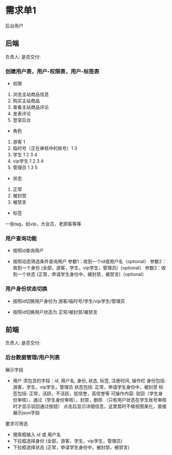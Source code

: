 # 需求单1

后台用户

## 后端

负责人:
是否交付:

### 创建用户表，用户-权限表，用户-标签表

* 权限

1. 浏览主站商品信息
2. 购买主站商品
3. 查看主站商品评论
4. 发表评论
5. 登录后台

* 角色

1. 游客 1
2. 临时号（正在审核中的账号）1 3
3. 学生 1 2 3 4
4. vip学生 1 2 3 4
5. 管理员 1 3 5

* 状态

1. 正常
2. 被封禁
3. 被禁言

* 标签

一些tag，如vip，大会员，老顾客等等

### 用户查询功能

* 按照id查询用户

* 按照动态筛选条件查询用户
  参数1：收到一个id或用户名（optional）
  参数2：收到一个身份 (全部，游客，学生，vip学生，管理员)（optional）
  参数3：收到一个状态 (正常，申请学生身份中，被封禁，被禁言)（optional）

### 用户身份状态切换

* 按照id切换用户身份为 游客/临时号/学生/vip学生/管理员

* 按照id切换用户状态为 正常/被封禁/被禁言

<!-- * 按照id为用户添加指定标签 -->

<!-- * 按照id为用户删除指定标签 -->

## 前端

负责人:
是否交付:

### 后台数据管理/用户列表

展示字段
  - 用户
    须包含的字段：id, 用户名, 身份, 状态, 标签, 注册时间, 操作栏
    身份包括: 游客，学生，vip学生，管理员
    状态包括: 正常，申请学生身份中，被封禁
    标签包括: 正常，活跃，不活跃，低信誉，高信誉等
    可操作内容: 驳回（学生身份审核），通过（学生身份审核），封禁，删除 （只有用户状态在学生账号审核时才显示驳回通过按钮）
点击后显示详细信息，这里暂时不做视图美化，直接展示json字段

要求可筛选
  - 搜索框输入 id 或 用户名
  - 下拉框选择身份 (全部，游客，学生，vip学生，管理员)
  - 下拉框选择状态 (正常，申请学生身份中，被封禁，被禁言)
